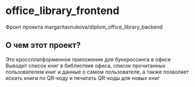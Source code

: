 # office_library_frontend

Фронт проекта margaritavnukova/diplom_office_library_backend

## О чем этот проект?

Это кроссплатформенное приложение для буккроссинга в офисе
Выводит список книг в библиотеке офиса, список прочитанных пользователем книг и данные о самом пользователе, а также позволяет искать книги по QR-коду и печатать QR-коды для новых книг
